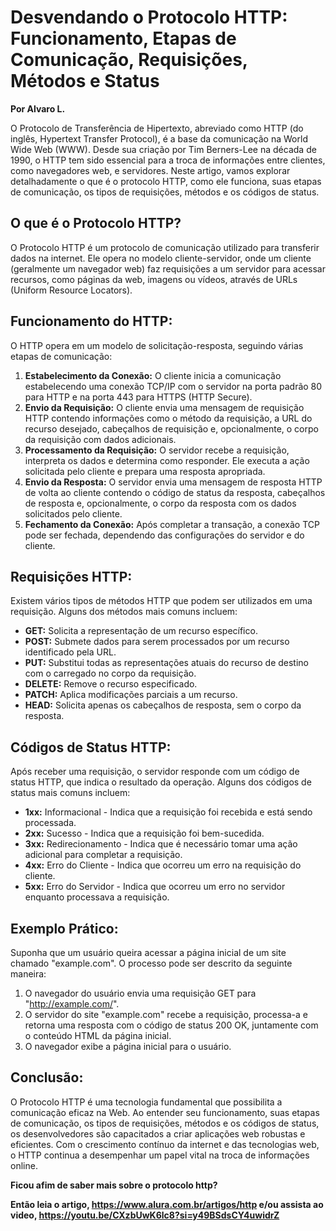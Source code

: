 # Desvendando o Protocolo HTTP: Funcionamento, Etapas de Comunicação, Requisições, Métodos e Status
**Por Alvaro L.**

O Protocolo de Transferência de Hipertexto, abreviado como HTTP (do inglês, Hypertext Transfer Protocol), é a base da comunicação na World Wide Web (WWW). Desde sua criação por Tim Berners-Lee na década de 1990, o HTTP tem sido essencial para a troca de informações entre clientes, como navegadores web, e servidores. Neste artigo, vamos explorar detalhadamente o que é o protocolo HTTP, como ele funciona, suas etapas de comunicação, os tipos de requisições, métodos e os códigos de status.

## O que é o Protocolo HTTP?

O Protocolo HTTP é um protocolo de comunicação utilizado para transferir dados na internet. Ele opera no modelo cliente-servidor, onde um cliente (geralmente um navegador web) faz requisições a um servidor para acessar recursos, como páginas da web, imagens ou vídeos, através de URLs (Uniform Resource Locators).

## Funcionamento do HTTP:

O HTTP opera em um modelo de solicitação-resposta, seguindo várias etapas de comunicação:

1. **Estabelecimento da Conexão:** O cliente inicia a comunicação estabelecendo uma conexão TCP/IP com o servidor na porta padrão 80 para HTTP e na porta 443 para HTTPS (HTTP Secure).
2. **Envio da Requisição:** O cliente envia uma mensagem de requisição HTTP contendo informações como o método da requisição, a URL do recurso desejado, cabeçalhos de requisição e, opcionalmente, o corpo da requisição com dados adicionais.
3. **Processamento da Requisição:** O servidor recebe a requisição, interpreta os dados e determina como responder. Ele executa a ação solicitada pelo cliente e prepara uma resposta apropriada.
4. **Envio da Resposta:** O servidor envia uma mensagem de resposta HTTP de volta ao cliente contendo o código de status da resposta, cabeçalhos de resposta e, opcionalmente, o corpo da resposta com os dados solicitados pelo cliente.
5. **Fechamento da Conexão:** Após completar a transação, a conexão TCP pode ser fechada, dependendo das configurações do servidor e do cliente.

## Requisições HTTP:

Existem vários tipos de métodos HTTP que podem ser utilizados em uma requisição. Alguns dos métodos mais comuns incluem:

- **GET:** Solicita a representação de um recurso específico.
- **POST:** Submete dados para serem processados por um recurso identificado pela URL.
- **PUT:** Substitui todas as representações atuais do recurso de destino com o carregado no corpo da requisição.
- **DELETE:** Remove o recurso especificado.
- **PATCH:** Aplica modificações parciais a um recurso.
- **HEAD:** Solicita apenas os cabeçalhos de resposta, sem o corpo da resposta.

## Códigos de Status HTTP:

Após receber uma requisição, o servidor responde com um código de status HTTP, que indica o resultado da operação. Alguns dos códigos de status mais comuns incluem:

- **1xx:** Informacional - Indica que a requisição foi recebida e está sendo processada.
- **2xx:** Sucesso - Indica que a requisição foi bem-sucedida.
- **3xx:** Redirecionamento - Indica que é necessário tomar uma ação adicional para completar a requisição.
- **4xx:** Erro do Cliente - Indica que ocorreu um erro na requisição do cliente.
- **5xx:** Erro do Servidor - Indica que ocorreu um erro no servidor enquanto processava a requisição.

## Exemplo Prático:

Suponha que um usuário queira acessar a página inicial de um site chamado "example.com". O processo pode ser descrito da seguinte maneira:

1. O navegador do usuário envia uma requisição GET para "http://example.com/".
2. O servidor do site "example.com" recebe a requisição, processa-a e retorna uma resposta com o código de status 200 OK, juntamente com o conteúdo HTML da página inicial.
3. O navegador exibe a página inicial para o usuário.

## Conclusão:

O Protocolo HTTP é uma tecnologia fundamental que possibilita a comunicação eficaz na Web. Ao entender seu funcionamento, suas etapas de comunicação, os tipos de requisições, métodos e os códigos de status, os desenvolvedores são capacitados a criar aplicações web robustas e eficientes. Com o crescimento contínuo da internet e das tecnologias web, o HTTP continua a desempenhar um papel vital na troca de informações online.

**Ficou afim de saber mais sobre o protocolo http?**

**Então leia o artigo, https://www.alura.com.br/artigos/http
e/ou assista ao video, https://youtu.be/CXzbUwK6lc8?si=y49BSdsCY4uwidrZ**
